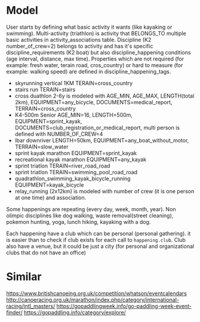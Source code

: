 # Model

User starts by defining what basic activity it wants (like kayaking or
swimming). Multi-activity (triathlon) is activity that BELONGS_TO multiple basic
activities in activity_associations table.
Discipline (K2 number_of_crew=2) belongs to activity and has it's specific
discipline_requirements (K2 boat) but also discipline_happening conditions (age
interval, distance, max time).
Properties which are not required (for example: fresh water, terain road,
cros_country) or hard to measure (for example: walking speed) are defined in
discipline_happening_tags.
* skyrunning vertical 1KM TERAIN=cross_country
* stairs run TERAIN=stairs
* cross duathlon 2-6y is modeled with AGE_MIN, AGE_MAX, LENGTH(total 2km),
  EQUIPMENT=any_bicycle, DOCUMENTS=medical_report, TERRAIN=cross_country
* K4-500m Senior AGE_MIN=16, LENGTH=500m, EQUIPMENT=sprint_kayak,
  DOCUMENTS=club_registration_or_medical_report, multi person is defined with
  NUMBER_OF_CREW=4
* Ibar downriver LENGTH=50km, EQUIPMENT=any_boat_without_motor,
  TERRAIN=slow_water
* sprint kayak marathon EQUIPMENT=sprint_kayak
* recreational kayak marathon EQUIPMENT=any_kayak
* sprint triatlon TERAIN=river_road_road
* sprint triatlon TERAIN=swimming_pool_road_road
* quadrathlon_swimming_kayak_bicycle_running EQUIPMENT=kayak_bicycle
* relay_running (2x12km) is modeled with number of crew (it is one person at one
  time) and association.

Some happenings are repeating (every day, week, month, year).
Non olimpic disciplines like dog walking, waste removal(street cleaning),
pokemon hunting, yoga, lunch hiking, kayaking with a dog.

Each happening have a club which can be personal (personal gathering). it is
easier than to check if club exists for each call to `happening.club`. Club also
have a venue, but it could be just a city (for personal and organizational clubs
that do not have an office)

# Similar

https://www.britishcanoeing.org.uk/competition/whatson/eventcalendars
http://canoeracing.org.uk/marathon/index.php/category/international-racing/intl_masters/
https://gopaddlingweek.info/go-paddling-week-event-finder/
https://gopaddling.info/category/explore/
